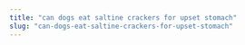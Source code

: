 ```yaml
---
title: "can dogs eat saltine crackers for upset stomach"
slug: "can-dogs-eat-saltine-crackers-for-upset-stomach"
---
```



